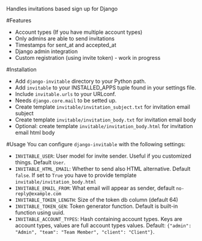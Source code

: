 Handles invitations based sign up for Django

#Features
  * Account types (If you have multiple account types)
  * Only admins are able to send invitations
  * Timestamps for sent_at and accepted_at
  * Django admin integration
  * Custom registration (using invite token) - work in progress

#Installation
  * Add `django-invitable` directory to your Python path.
  * Add `invitable` to your INSTALLED_APPS tuple found in your settings file.
  * Include `invitable.urls` to your URLconf.
  * Needs `django.core.mail` to be setted up.
  * Create template `invitable/invitation_subject.txt` for invitation email subject
  * Create template `invitable/invitation_body.txt` for invitation email body
  * Optional: create template `invitable/invitation_body.html` for invitation email html body

#Usage
You can configure `django-invitable` with the following settings:

  * `INVITABLE_USER`: User model for invite sender. Useful if you customized things. Default `User`.
  * `INVITABLE_HTML_EMAIL`: Whether to send also HTML alternative. Default `false`. If set to `True` you have to provide template `invitable/invitation_body.html`
  * `INVITABLE_EMAIL_FROM`: What email will appear as sender, default `no-reply@example.com`
  * `INVITABLE_TOKEN_LENGTH`: Size of the token db column (default 64)
  * `INVITABLE_TOKEN_GEN`: Token generator function. Default is built-in function using uuid.
  * `INVITABLE_ACCOUNT_TYPES`: Hash containing account types. Keys are account types, values are full account types values. Default: `{"admin": "Admin", "team": "Team Member", "client": "Client"}`.

